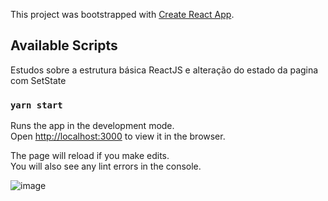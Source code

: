 This project was bootstrapped with [Create React App](https://github.com/facebook/create-react-app).

## Available Scripts

Estudos sobre a estrutura básica ReactJS e alteração do estado da pagina com SetState

### `yarn start`

Runs the app in the development mode.<br>
Open [http://localhost:3000](http://localhost:3000) to view it in the browser.

The page will reload if you make edits.<br>
You will also see any lint errors in the console.

![image](/image/screen01.png?raw=true)
